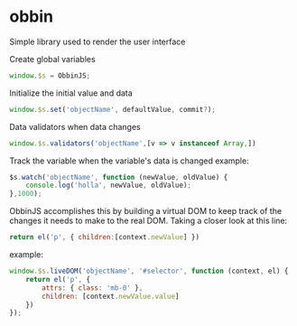 # obbin
Simple library used to render the user interface

Create global variables
``` js
window.$s = ObbinJS;
```

Initialize the initial value and data
``` js
window.$s.set('objectName', defaultValue, commit?);
```

Data validators when data changes
``` js
window.$s.validators('objectName',[v => v instanceof Array,])
```

Track the variable when the variable's data is changed
example:
``` js
$s.watch('objectName', function (newValue, oldValue) {
    console.log('holla', newValue, oldValue);
},1000);
```

ObbinJS accomplishes this by building a virtual DOM to keep track of the changes it needs to make to the real DOM. Taking a closer look at this line:
``` js
return el('p', { children:[context.newValue] })
```
example:
``` js
window.$s.liveDOM('objectName', '#selector', function (context, el) {
    return el('p', {
        attrs: { class: 'mb-0' },
        children: [context.newValue.value]
    })
});
```
